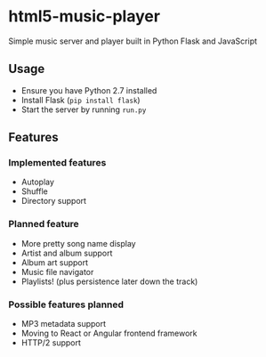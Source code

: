 # html5-music-player
Simple music server and player built in Python Flask and JavaScript

## Usage
* Ensure you have Python 2.7 installed
* Install Flask (`pip install flask`)
* Start the server by running `run.py`

## Features
### Implemented features
* Autoplay
* Shuffle
* Directory support

### Planned feature
* More pretty song name display
* Artist and album support
* Album art support
* Music file navigator
* Playlists! (plus persistence later down the track)

### Possible features planned
* MP3 metadata support
* Moving to React or Angular frontend framework
* HTTP/2 support
